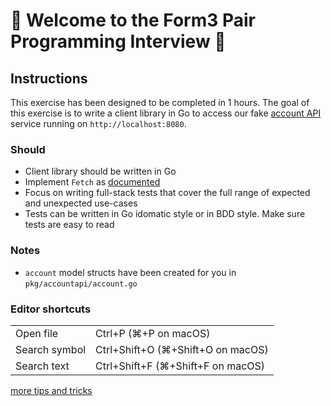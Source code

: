 # 🚀 Welcome to the Form3 Pair Programming Interview 🚀

## Instructions

This exercise has been designed to be completed in 1 hours. The goal of this exercise is to write a client library 
in Go to access our fake [account API](http://api-docs.form3.tech/api.html#organisation-accounts) service running on `http://localhost:8080`. 

### Should
- Client library should be written in Go
- Implement `Fetch` as [documented](http://api-docs.form3.tech/api.html#organisation-accounts)
- Focus on writing full-stack tests that cover the full range of expected and unexpected use-cases
 - Tests can be written in Go idomatic style or in BDD style. Make sure tests are easy to read
 
 
### Notes
- `account` model structs have been created for you in `pkg/accountapi/account.go`

### Editor shortcuts

|  |   |
|----|-----|
| Open file  | Ctrl+P (⌘+P on macOS) |
| Search symbol | Ctrl+Shift+O (⌘+Shift+O on macOS) |
| Search text | Ctrl+Shift+F (⌘+Shift+F on macOS) |

[more tips and tricks](https://www.gitpod.io/docs/52_tips_and_tricks/)